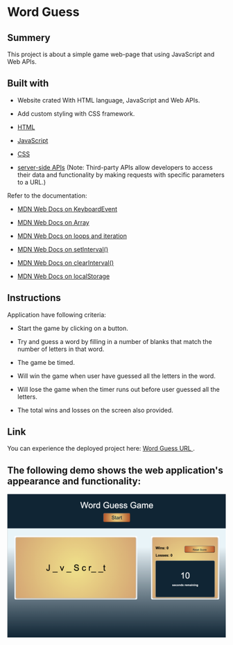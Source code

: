 # <Word-Guess-Game>

# Word Guess

## Summery
This project is about a simple game web-page that using JavaScript and Web APIs.

## Built with

* Website crated With HTML language, JavaScript and Web APIs.
* Add custom styling with CSS framework.

* [HTML](https://developer.mozilla.org/en-US/docs/Web/HTML)
* [JavaScript](https://developer.mozilla.org/en-US/docs/Web/JavaScript)
* [CSS](https://developer.mozilla.org/en-US/docs/Web/CSS)
* [server-side APIs](https://coding-boot-camp.github.io/full-stack/apis/api-resources) 
(Note: Third-party APIs allow developers to access their data and functionality by making requests with specific parameters to a URL.)

Refer to the documentation:

* [MDN Web Docs on KeyboardEvent](https://developer.mozilla.org/en-US/docs/Web/API/KeyboardEvent)

* [MDN Web Docs on Array](https://developer.mozilla.org/en-US/docs/Web/JavaScript/Reference/Global_Objects/Array)

* [MDN Web Docs on loops and iteration](https://developer.mozilla.org/en-US/docs/Web/JavaScript/Guide/Loops_and_iteration)

* [MDN Web Docs on setInterval()](https://developer.mozilla.org/en-US/docs/Web/API/WindowOrWorkerGlobalScope/setInterval)

* [MDN Web Docs on clearInterval()](https://developer.mozilla.org/en-US/docs/Web/API/WindowOrWorkerGlobalScope/clearInterval)

* [MDN Web Docs on localStorage](https://developer.mozilla.org/en-US/docs/Web/API/Window/localStorage)

## Instructions

Application have following criteria:

* Start the game by clicking on a button. 

* Try and guess a word by filling in a number of blanks that match the number of letters in that word.

* The game be timed. 

* Will win the game when user have guessed all the letters in the word.

* Will lose the game when the timer runs out before user guessed all the letters.

* The total wins and losses on the screen also provided. 


## Link
You can experience the deployed project here: [Word Guess URL ](https://hadisparsa.github.io/Word-Guess-Game/).


## The following demo shows the web application's appearance and functionality:

![screenshot](./assets/images/ScreenShot.jpg)
